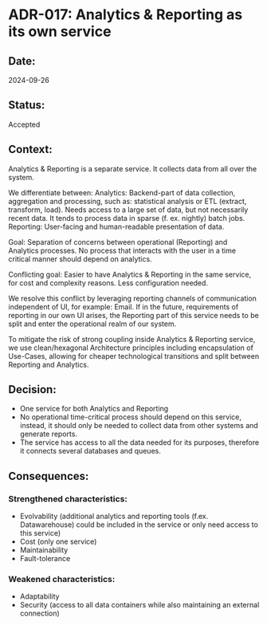# ADR-017: Analytics & Reporting as its own service

## Date:
2024-09-26

## Status:
Accepted

## Context:
Analytics & Reporting is a separate service. It collects data from all over the system.

We differentiate between:
Analytics: Backend-part of data collection, aggregation and processing, such as: statistical analysis or ETL (extract, 
transform, load). Needs access to a large set of data, but not necessarily recent data. 
It tends to process data in sparse (f. ex. nightly) batch jobs.
Reporting: User-facing and human-readable presentation of data.

Goal: Separation of concerns between operational (Reporting) and Analytics processes. 
No process that interacts with the user in a time critical manner should depend on analytics.

Conflicting goal: Easier to have Analytics & Reporting in the same service, for cost and complexity reasons.
Less configuration needed.

We resolve this conflict by leveraging reporting channels of communication independent of UI, for example: 
Email.
If in the future, requirements of reporting in our own UI arises, the Reporting part of this service needs to be 
split and enter the operational realm of our system.

To mitigate the risk of strong coupling inside Analytics & Reporting service,
we use clean/hexagonal Architecture principles including encapsulation of Use-Cases, 
allowing for cheaper technological transitions and split between Reporting and Analytics.

## Decision:

- One service for both Analytics and Reporting
- No operational time-critical process should depend on this service, instead, it should only be needed to collect
data from other systems and generate reports.
- The service has access to all the data needed for its purposes, therefore it connects several databases and queues.

## Consequences:

### Strengthened characteristics:
- Evolvability (additional analytics and reporting tools (f.ex. Datawarehouse) 
could be included in the service or only need access to this service)
- Cost (only one service)
- Maintainability
- Fault-tolerance

### Weakened characteristics:
- Adaptability
- Security (access to all data containers while also maintaining an external connection)
